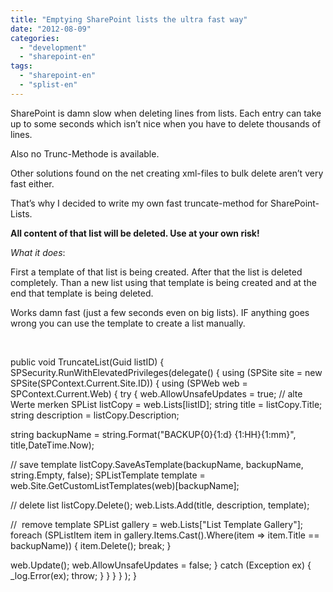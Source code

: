 ```yaml
---
title: "Emptying SharePoint lists the ultra fast way"
date: "2012-08-09"
categories: 
  - "development"
  - "sharepoint-en"
tags: 
  - "sharepoint-en"
  - "splist-en"
---
```


SharePoint is damn slow when deleting lines from lists. Each entry can take up to some seconds which isn’t nice when you have to delete thousands of lines.

Also no Trunc-Methode is available.

Other solutions found on the net creating xml-files to bulk delete aren’t very fast either.

That’s why I decided to write my own fast truncate-method for SharePoint-Lists.

**All content of that list will be deleted. Use at your own risk!**

_What it does_:

First a template of that list is being created. After that the list is deleted completely. Than a new list using that template is being created and at the end that template is being deleted.

Works damn fast (just a few seconds even on big lists). IF anything goes wrong you can use the template to create a list manually.

 

public void TruncateList(Guid listID)
{
SPSecurity.RunWithElevatedPrivileges(delegate()
{
using (SPSite site = new SPSite(SPContext.Current.Site.ID))
{
using (SPWeb web = SPContext.Current.Web)
{
try
{
web.AllowUnsafeUpdates = true;
// alte Werte merken
SPList listCopy = web.Lists\[listID\];
string title = listCopy.Title;
string description = listCopy.Description;

string backupName = string.Format("BACKUP{0}{1:d} {1:HH}{1:mm}", title,DateTime.Now);

// save template
listCopy.SaveAsTemplate(backupName, backupName, string.Empty, false);
SPListTemplate template = web.Site.GetCustomListTemplates(web)\[backupName\];

// delete list
listCopy.Delete();
web.Lists.Add(title, description, template);

//  remove template
SPList gallery = web.Lists\["List Template Gallery"\];
foreach (SPListItem item in gallery.Items.Cast().Where(item => item.Title == backupName))
{
item.Delete();
break;
}

web.Update();
web.AllowUnsafeUpdates = false;
}
catch (Exception ex)
{
\_log.Error(ex);
throw;
}
}
}
}
);
}
